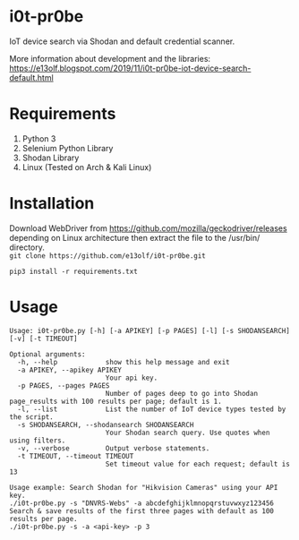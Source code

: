 # i0t-pr0be
IoT device search via Shodan and default credential scanner. 

More information about development and the libraries: https://e13olf.blogspot.com/2019/11/i0t-pr0be-iot-device-search-default.html 

# Requirements
1. Python 3
2. Selenium Python Library
3. Shodan Library
4. Linux (Tested on Arch & Kali Linux)

# Installation
Download WebDriver from https://github.com/mozilla/geckodriver/releases depending on Linux architecture then extract the file to the /usr/bin/ directory.  
``git clone https://github.com/e13olf/i0t-pr0be.git``

``pip3 install -r requirements.txt``  

# Usage 
```
Usage: i0t-pr0be.py [-h] [-a APIKEY] [-p PAGES] [-l] [-s SHODANSEARCH] [-v] [-t TIMEOUT] 

Optional arguments:
  -h, --help            show this help message and exit
  -a APIKEY, --apikey APIKEY
                        Your api key.
  -p PAGES, --pages PAGES
                        Number of pages deep to go into Shodan page_results with 100 results per page; default is 1.
  -l, --list            List the number of IoT device types tested by the script.
  -s SHODANSEARCH, --shodansearch SHODANSEARCH
                        Your Shodan search query. Use quotes when using filters.
  -v, --verbose         Output verbose statements.
  -t TIMEOUT, --timeout TIMEOUT
                        Set timeout value for each request; default is 13

Usage example: Search Shodan for "Hikvision Cameras" using your API key.
./i0t-pr0be.py -s "DNVRS-Webs" -a abcdefghijklmnopqrstuvwxyz123456  
Search & save results of the first three pages with default as 100 results per page.  
./i0t-pr0be.py -s -a <api-key> -p 3 
```
